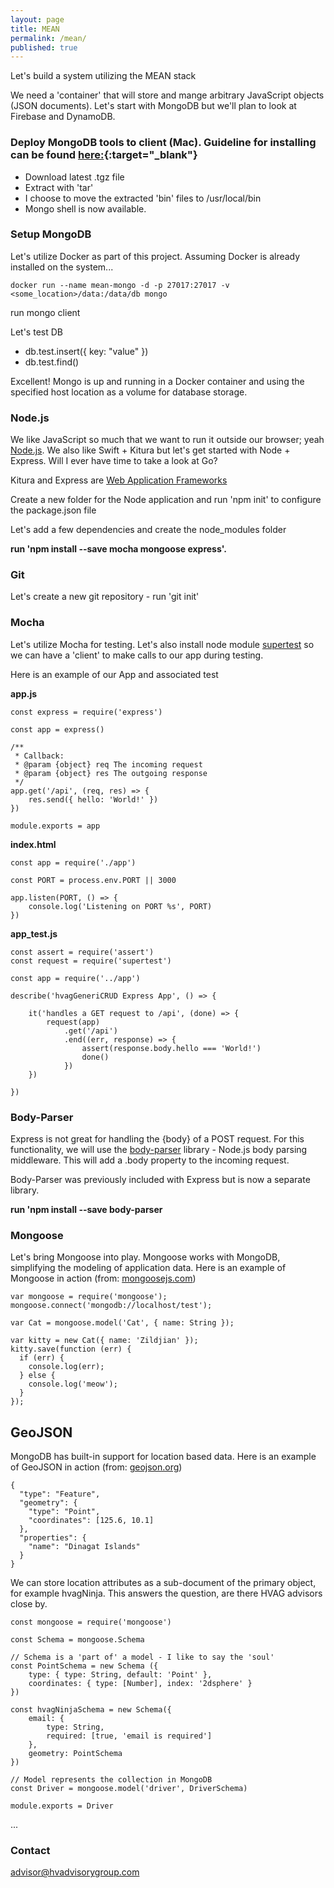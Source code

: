 ```yaml
---
layout: page
title: MEAN
permalink: /mean/
published: true
---
```

Let's build a system utilizing the MEAN stack

We need a 'container' that will store and mange arbitrary JavaScript objects (JSON documents).  Let's start with MongoDB but we'll plan to look at Firebase and DynamoDB.

### Deploy MongoDB tools to client (Mac).  Guideline for installing can be found [here:](https://docs.mongodb.com/manual/tutorial/install-mongodb-on-os-x/){:target="_blank"}

- Download latest .tgz file
- Extract with 'tar'
- I choose to move the extracted 'bin' files to /usr/local/bin
- Mongo shell is now available.

### Setup MongoDB
Let's utilize Docker as part of this project.  Assuming Docker is already installed on the system...

```docker run --name mean-mongo -d -p 27017:27017 -v <some_location>/data:/data/db mongo```

run mongo client

Let's test DB
 - db.test.insert({ key: "value" })
 - db.test.find()

Excellent!  Mongo is up and running in a Docker container and using the specified host location as a volume for database storage.


### Node.js

We like JavaScript so much that we want to run it outside our browser; yeah [Node.js](https://nodejs.org).  We also like Swift + Kitura but let's get started with Node + Express.  Will I ever have time to take a look at Go?

Kitura and Express are [Web Application Frameworks](https://en.wikipedia.org/wiki/Web_framework)

Create a new folder for the Node application and run 'npm init' to configure the package.json file

Let's add a few dependencies and create the node_modules folder

**run 'npm install --save mocha mongoose express'.**


### Git

Let's create a new git repository - run 'git init'


### Mocha

Let's utilize Mocha for testing.  Let's also install node module [supertest](https://www.npmjs.com/package/supertest) so we can have a 'client' to make calls to our app during testing.

Here is an example of our App and associated test

**app.js**
```
const express = require('express')

const app = express()

/**
 * Callback:
 * @param {object} req The incoming request
 * @param {object} res The outgoing response
 */
app.get('/api', (req, res) => {
    res.send({ hello: 'World!' })
})

module.exports = app
```

**index.html**
```
const app = require('./app')

const PORT = process.env.PORT || 3000

app.listen(PORT, () => {
    console.log('Listening on PORT %s', PORT)
})
```

**app_test.js**
```
const assert = require('assert')
const request = require('supertest')

const app = require('../app')

describe('hvagGeneriCRUD Express App', () => {

    it('handles a GET request to /api', (done) => {
        request(app)
            .get('/api')
            .end((err, response) => {
                assert(response.body.hello === 'World!')
                done()
            })
    })

})
```

### Body-Parser

Express is not great for handling the {body} of a POST request.  For this functionality, we will use the [body-parser](https://www.npmjs.com/package/body-parser) library - Node.js body parsing middleware.  This will add a .body property to the incoming request.

Body-Parser was previously included with Express but is now a separate library.

**run 'npm install --save body-parser**


### Mongoose

Let's bring Mongoose into play.  Mongoose works with MongoDB, simplifying the modeling of application data.  Here is an example of Mongoose in action (from: [mongoosejs.com](http://mongoosejs.com))
```
var mongoose = require('mongoose');
mongoose.connect('mongodb://localhost/test');

var Cat = mongoose.model('Cat', { name: String });

var kitty = new Cat({ name: 'Zildjian' });
kitty.save(function (err) {
  if (err) {
    console.log(err);
  } else {
    console.log('meow');
  }
});
```


## GeoJSON
MongoDB has built-in support for location based data.  Here is an example of GeoJSON in action (from: [geojson.org](http://geojson.org))
```
{
  "type": "Feature",
  "geometry": {
    "type": "Point",
    "coordinates": [125.6, 10.1]
  },
  "properties": {
    "name": "Dinagat Islands"
  }
}
```

We can store location attributes as a sub-document of the primary object, for example hvagNinja.  This answers the question, are there HVAG advisors close by.
```
const mongoose = require('mongoose')

const Schema = mongoose.Schema

// Schema is a 'part of' a model - I like to say the 'soul'
const PointSchema = new Schema ({
    type: { type: String, default: 'Point' },
    coordinates: { type: [Number], index: '2dsphere' }
})

const hvagNinjaSchema = new Schema({
    email: {
        type: String,
        required: [true, 'email is required']
    },
    geometry: PointSchema
})

// Model represents the collection in MongoDB
const Driver = mongoose.model('driver', DriverSchema)

module.exports = Driver
```

...

### Contact

[advisor@hvadvisorygroup.com](mailto:advisor@hvadvisorygroup.com)